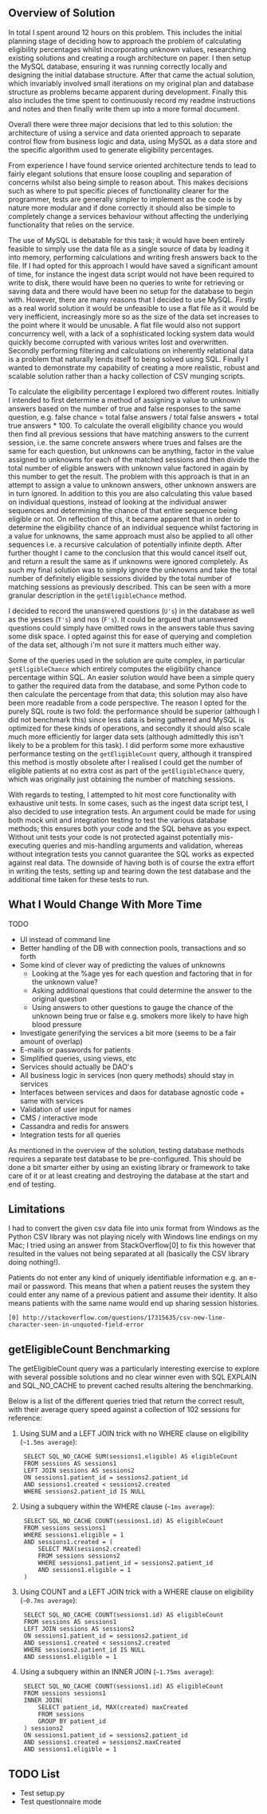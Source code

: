 Overview of Solution
--------------------

In total I spent around 12 hours on this problem. This includes the initial planning stage of deciding how to approach 
the problem of calculating eligibility percentages whilst incorporating unknown values, researching existing solutions 
and creating a rough architecture on paper. I then setup the MySQL database, ensuring it was running correctly locally 
and designing the initial database structure. After that came the actual solution, which invariably involved small 
iterations on my original plan and database structure as problems became apparent during development. Finally this also 
includes the time spent to continuously record my readme instructions and notes and then finally write them up into 
a more formal document.

Overall there were three major decisions that led to this solution: the architecture of using a service and data 
oriented approach to separate control flow from business logic and data, using MySQL as a data store and the specific 
algorithm used to generate eligibility percentages. 

From experience I have found service oriented architecture tends to lead to fairly elegant solutions that ensure loose 
coupling and separation of concerns whilst also being simple to reason about. This makes decisions such as where to put 
specific pieces of functionality clearer for the programmer, tests are generally simpler to implement as the code is 
by nature more modular and if done correctly it should also be simple to completely change a services behaviour without 
affecting the underlying functionality that relies on the service. 

The use of MySQL is debatable for this task; it would have been entirely feasible to simply use the data file as a 
single source of data by loading it into memory, performing calculations and writing fresh answers back to the file. 
If I had opted for this approach I would have saved a significant amount of time, for instance the ingest data script 
would not have been required to write to disk, there would have been no queries to write for retrieving or saving data 
and there would have been no setup for the database to begin with. However, there are many reasons that I decided to use 
MySQL. Firstly as a real world solution it would be unfeasible to use a flat file as it would be very inefficient, 
increasingly more so as the size of the data set increases to the point where it would be unusable. A flat file would 
also not support concurrency well, with a lack of a sophisticated locking system data would quickly become corrupted 
with various writes lost and overwritten. Secondly performing filtering and calculations on inherently relational data 
is a problem that naturally lends itself to being solved using SQL. Finally I wanted to demonstrate my capability 
of creating a more realistic, robust and scalable solution rather than a hacky collection of CSV munging scripts. 

To calculate the eligibility percentage I explored two different routes. Initially I intended to first determine a 
method of assigning a value to unknown answers based on the number of true and false responses to the same question, 
e.g. false chance = total false answers / total false answers + total true answers * 100. To calculate the 
overall eligibility chance you would then find all previous sessions that have matching answers to the current session, 
i.e. the same concrete answers where trues and falses are the same for each question, but unknowns can be anything, 
factor in the value assigned to unknowns for each of the matched sessions and then divide the total number of eligible 
answers with unknown value factored in again by this number to get the result. The problem with this approach is that 
in an attempt to assign a value to unknown answers, other unknown answers are in turn ignored. In addition to this you 
are also calculating this value based on individual questions, instead of looking at the individual answer sequences and 
determining the chance of that entire sequence being eligible or not. On reflection of this, it became apparent that in 
order to determine the eligibility chance of an individual sequence whilst factoring in a value for unknowns, the same 
approach must also be applied to all other sequences i.e. a recursive calculation of potentially infinite depth. After 
further thought I came to the conclusion that this would cancel itself out, and return a result the same as if unknowns 
were ignored completely. As such my final solution was to simply ignore the unknowns and take the total number of 
definitely eligible sessions divided by the total number of matching sessions as previously described. This can be seen 
with a more granular description in the `getEligibleChance` method.

I decided to record the unanswered questions (`U's`) in the database as well as the yesses (`T's`) and nos (`F's`). It 
could be argued that unanswered questions could simply have omitted rows in the answers table thus saving some disk 
space. I opted against this for ease of querying and completion of the data set, although i'm not sure it matters much 
either way.

Some of the queries used in the solution are quite complex, in particular `getEligibleChance` which entirely computes the 
eligibility chance percentage within SQL. An easier solution would have been a simple query to gather the required data 
from the database, and some Python code to then calculate the percentage from that data; this solution may also have 
been more readable from a code perspective. The reason I opted for the purely SQL route is two fold: the performance 
should be superior (although I did not benchmark this) since less data is being gathered and MySQL is optimized for 
these kinds of operations, and secondly it should also scale much more efficiently for larger data sets (although 
admittedly this isn't likely to be a problem for this task). I did perform some more exhaustive performance testing on 
the `getEligibleCount` query, although it transpired this method is mostly obsolete after I realised I could get the 
number of eligible patients at no extra cost as part of the `getEligibleChance` query, which was originally just 
obtaining the number of matching sessions. 

With regards to testing, I attempted to hit most core functionality with exhaustive unit tests. In some cases, such as 
the ingest data script test, I also decided to use integration tests. An argument could be made for using both mock unit 
and integration testing to test the various database methods; this ensures both your code and the SQL behave as you 
expect. Without unit tests your code is not protected against potentially mis-executing queries and mis-handling 
arguments and validation, whereas without integration tests you cannot guarantee the SQL works as expected against 
real data. The downside of having both is of course the extra effort in writing the tests, setting up and tearing down 
the test database and the additional time taken for these tests to run.

What I Would Change With More Time
----------------------------------

TODO

* UI instead of command line
* Better handling of the DB with connection pools, transactions and so forth
* Some kind of clever way of predicting the values of unknowns
	* Looking at the %age yes for each question and factoring that in for the unknown value?
	* Asking additional questions that could determine the answer to the original question 
	* Using answers to other questions to gauge the chance of the unknown being true or false e.g. smokers more likely 
	to have high blood pressure
* Investigate generifying the services a bit more (seems to be a fair amount of overlap)
* E-mails or passwords for patients
* Simplified queries, using views, etc
* Services should actually be DAO's
* All business logic in services (non query methods) should stay in services
* Interfaces between services and daos for database agnostic code + same with services
* Validation of user input for names
* CMS / interactive mode
* Cassandra and redis for answers
* Integration tests for all queries

As mentioned in the overview of the solution, testing database methods requires a separate test database to be 
pre-configured. This should be done a bit smarter either by using an existing library or framework to take care of it 
or at least creating and destroying the database at the start and end of testing. 

Limitations
-----------

I had to convert the given csv data file into unix format from Windows as the Python CSV library was not playing nicely 
with Windows line endings on my Mac; I tried using an answer from StackOverflow[0] to fix this however that resulted in 
the values not being separated at all (basically the CSV library doing nothing!).
	
Patients do not enter any kind of uniquely identifiable information e.g. an e-mail or password. This means that when 
a patient reuses the system they could enter any name of a previous patient and assume their identity. It also means 
patients with the same name would end up sharing session histories. 

	[0] http://stackoverflow.com/questions/17315635/csv-new-line-character-seen-in-unquoted-field-error

getEligibleCount Benchmarking
-----------------------------

The getEligibleCount query was a particularly interesting exercise to explore with several possible solutions and no 
clear winner even with SQL EXPLAIN and SQL_NO_CACHE to prevent cached results altering the benchmarking.

Below is a list of the different queries tried that return the correct result, with their average query speed against 
a collection of 102 sessions for reference:

1. Using SUM and a LEFT JOIN trick with no WHERE clause on eligibility (`~1.5ms average`):

		SELECT SQL_NO_CACHE SUM(sessions1.eligible) AS eligibleCount 
		FROM sessions AS sessions1 
		LEFT JOIN sessions AS sessions2 
		ON sessions1.patient_id = sessions2.patient_id 
		AND sessions1.created < sessions2.created 
		WHERE sessions2.patient_id IS NULL

2. Using a subquery within the WHERE clause (`~1ms average`):

		SELECT SQL_NO_CACHE COUNT(sessions1.id) AS eligibleCount 
		FROM sessions sessions1
		WHERE sessions1.eligible = 1 
		AND sessions1.created = (
			SELECT MAX(sessions2.created) 
			FROM sessions sessions2 
			WHERE sessions1.patient_id = sessions2.patient_id 
			AND sessions1.eligible = 1
		)

3. Using COUNT and a LEFT JOIN trick with a WHERE clause on eligibility (`~0.7ms average`):

		SELECT SQL_NO_CACHE COUNT(sessions1.id) AS eligibleCount 
		FROM sessions AS sessions1 
		LEFT JOIN sessions AS sessions2 
		ON sessions1.patient_id = sessions2.patient_id 
		AND sessions1.created < sessions2.created 
		WHERE sessions2.patient_id IS NULL 
		AND sessions1.eligible = 1

4. Using a subquery within an INNER JOIN (`~1.75ms average`):

		SELECT SQL_NO_CACHE COUNT(sessions1.id) AS eligibleCount 
		FROM sessions sessions1 
		INNER JOIN(
			SELECT patient_id, MAX(created) maxCreated
			FROM sessions
			GROUP BY patient_id
		) sessions2 
		ON sessions1.patient_id = sessions2.patient_id 
		AND sessions1.created = sessions2.maxCreated 
		AND sessions1.eligible = 1

TODO List
---------

* Test setup.py
* Test questionnaire mode